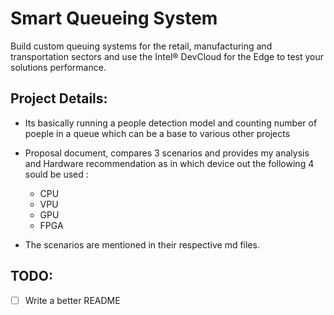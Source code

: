 # Smart Queueing System

Build custom queuing systems for the retail, manufacturing and transportation sectors and use the Intel® DevCloud for the Edge to test your solutions performance.

## Project Details:

- Its basically running a people detection model and counting number of poeple in a queue which can be a base to various other projects

- Proposal document, compares 3 scenarios and provides my analysis and Hardware recommendation as in which device out the following 4 sould be used : 
  -  CPU
  -  VPU
  -  GPU
  -  FPGA

- The scenarios are mentioned in their respective md files.


## TODO:
- [ ] Write a better README
